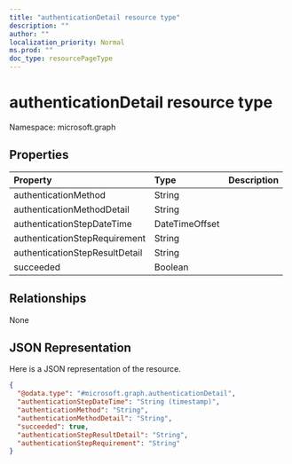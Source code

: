 ```yaml
---
title: "authenticationDetail resource type"
description: ""
author: ""
localization_priority: Normal
ms.prod: ""
doc_type: resourcePageType
---
```


# authenticationDetail resource type


Namespace: microsoft.graph



## Properties
|Property|Type|Description|
|:---|:---|:---|
|authenticationMethod|String||
|authenticationMethodDetail|String||
|authenticationStepDateTime|DateTimeOffset||
|authenticationStepRequirement|String||
|authenticationStepResultDetail|String||
|succeeded|Boolean||

## Relationships
None

## JSON Representation
Here is a JSON representation of the resource.
<!-- {
  "blockType": "resource",
  "@odata.type": "microsoft.graph.authenticationDetail"
}
-->
``` json
{
  "@odata.type": "#microsoft.graph.authenticationDetail",
  "authenticationStepDateTime": "String (timestamp)",
  "authenticationMethod": "String",
  "authenticationMethodDetail": "String",
  "succeeded": true,
  "authenticationStepResultDetail": "String",
  "authenticationStepRequirement": "String"
}
```

